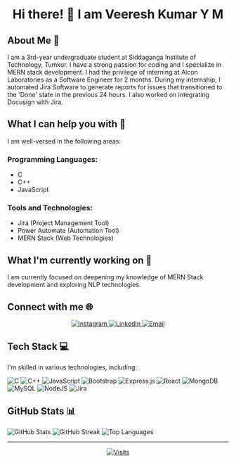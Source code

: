 <div align="center">
  <h1>Hi there! 👋 I am Veeresh Kumar Y M</h1>
</div>

## About Me 💫
I am a 3rd-year undergraduate student at Siddaganga Institute of Technology, Tumkur. I have a strong passion for coding and I specialize in MERN stack development. I had the privilege of interning at Alcon Laboratories as a Software Engineer for 2 months. During my internship, I automated Jira Software to generate reports for issues that transitioned to the 'Done' state in the previous 24 hours. I also worked on integrating Docusign with Jira.

## What I can help you with 💬
I am well-versed in the following areas:

### Programming Languages:
- C
- C++
- JavaScript

### Tools and Technologies:
- Jira (Project Management Tool)
- Power Automate (Automation Tool)
- MERN Stack (Web Technologies)

## What I'm currently working on 🌱
I am currently focused on deepening my knowledge of MERN Stack development and exploring NLP technologies.

## Connect with me 🌐
<div align="center">
  <a href="https://instagram.com/Veeresh_ym">
    <img src="https://img.shields.io/badge/Instagram-%23E4405F.svg?logo=Instagram&logoColor=white" alt="Instagram">
  </a>
  <a href="https://in.linkedin.com/in/veeresh-kumar-y-m-09b779221">
    <img src="https://img.shields.io/badge/LinkedIn-%230077B5.svg?logo=linkedin&logoColor=white" alt="LinkedIn">
  </a>
  <a href="mailto:veereshkumarym@gmail.com">
    <img src="https://img.shields.io/badge/Email-%23D14836.svg?logo=gmail&logoColor=white" alt="Email">
  </a>
</div>

## Tech Stack 💻
I'm skilled in various technologies, including:

![C](https://img.shields.io/badge/c-%2300599C.svg?style=for-the-badge&logo=c&logoColor=white)
![C++](https://img.shields.io/badge/c++-%2300599C.svg?style=for-the-badge&logo=c%2B%2B&logoColor=white)
![JavaScript](https://img.shields.io/badge/javascript-%23323330.svg?style=for-the-badge&logo=javascript&logoColor=%23F7DF1E)
![Bootstrap](https://img.shields.io/badge/bootstrap-%23563D7C.svg?style=for-the-badge&logo=bootstrap&logoColor=white)
![Express.js](https://img.shields.io/badge/express.js-%23404d59.svg?style=for-the-badge&logo=express&logoColor=%2361DAFB)
![React](https://img.shields.io/badge/react-%2320232a.svg?style=for-the-badge&logo=react&logoColor=%2361DAFB)
![MongoDB](https://img.shields.io/badge/MongoDB-%234ea94b.svg?style=for-the-badge&logo=mongodb&logoColor=white)
![MySQL](https://img.shields.io/badge/mysql-%2300f.svg?style=for-the-badge&logo=mysql&logoColor=white)
![NodeJS](https://img.shields.io/badge/node.js-6DA55F?style=for-the-badge&logo=node.js&logoColor=white)
![Jira](https://img.shields.io/badge/jira-%230A0FFF.svg?style=for-the-badge&logo=jira&logoColor=white)

## GitHub Stats 📊
![GitHub Stats](https://github-readme-stats.vercel.app/api?username=Veereshym44&theme=dark&hide_border=false&include_all_commits=false&count_private=false)
![GitHub Streak](https://github-readme-streak-stats.herokuapp.com/?user=Veereshym44&theme=dark&hide_border=false)
![Top Languages](https://github-readme-stats.vercel.app/api/top-langs/?username=Veereshym44&theme=dark&hide_border=false&layout=compact)

---

<div align="center">
  <a href="https://visitcount.itsvg.in/api?id=Veereshym44&icon=0&color=0">
    <img src="https://visitcount.itsvg.in/api?id=Veereshym44&icon=0&color=0" alt="Visits">
  </a>
</div>
